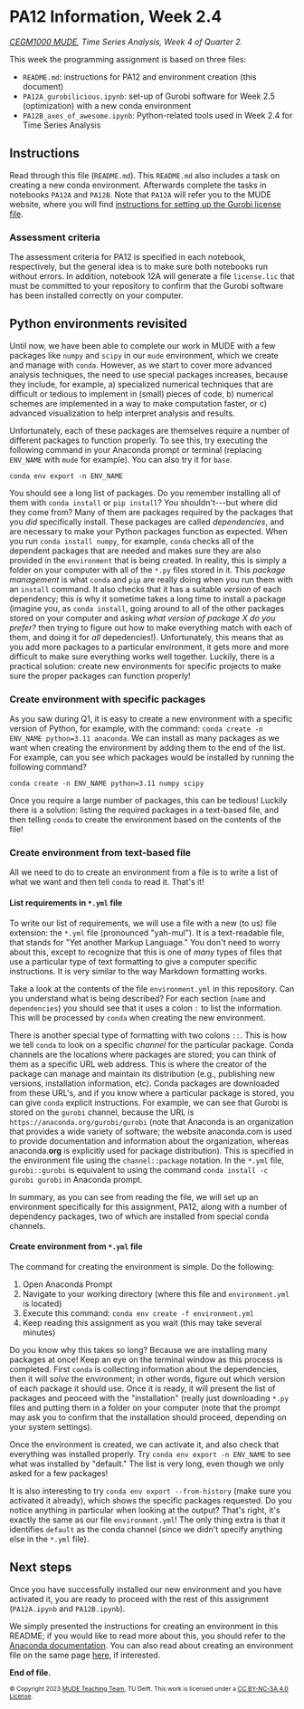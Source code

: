 # PA12 Information, Week 2.4

_[CEGM1000 MUDE](http://mude.citg.tudelft.nl/), Time Series Analysis, Week 4 of Quarter 2._

This week the programming assignment is based on three files:
- `README.md`: instructions for PA12 and environment creation (this document)
- `PA12A_gurobilicious.ipynb`: set-up of Gurobi software for Week 2.5 (optimization) with a new conda environment
- `PA12B_axes_of_awesome.ipynb`: Python-related tools used in Week 2.4 for Time Series Analysis


## Instructions

Read through this file (`README.md`). This `README.md` also includes a task on creating a new conda environment. Afterwards complete the tasks in notebooks `PA12A` and `PA12B`. Note that `PA12A` will refer you to the MUDE website, where you will find [instructions for setting up the Gurobi license file](https://mude.citg.tudelft.nl/software/gurobi/).

### Assessment criteria

The assessment criteria for PA12 is specified in each notebook, respectively, but the general idea is to make sure both notebooks run without errors. In addition, notebook 12A will generate a file `license.lic` that must be committed to your repository to confirm that the Gurobi software has been installed correctly on your computer.

## Python environments revisited

Until now, we have been able to complete our work in MUDE with a few packages like `numpy` and `scipy` in our `mude` environment, which we create and manage with `conda`. However, as we start to cover more advanced analysis techniques, the need to use special packages increases, because they include, for example, a) specialized numerical techniques that are difficult or tedious to implement in (small) pieces of code, b) numerical schemes are implemented in a way to make computation faster, or c) advanced visualization to help interpret analysis and results.

Unfortunately, each of these packages are themselves require a number of different packages to function properly. To see this, try executing the following command in your Anaconda prompt or terminal (replacing `ENV_NAME` with `mude` for example). You can also try it for `base`.
```
conda env export -n ENV_NAME
```
You should see a long list of packages. Do you remember installing all of them with `conda install` or `pip install`? You shouldn't---but where did they come from? Many of them are packages required by the packages that you _did_ specifically install. These packages are called _dependencies_, and are necessary to make your Python packages function as expected. When you run `conda install numpy`, for example, `conda` checks all of the dependent packages that are needed and makes sure they are also provided in the `environment` that is being created. In reality, this is simply a folder on your computer with all of the `*.py` files stored in it. This _package management_ is what `conda` and `pip` are really doing when you run them with an `install` command. It also checks that it has a suitable _version_ of each dependency; this is why it sometime takes a long time to install a package (imagine you, as `conda install`, going around to all of the other packages stored on your computer and asking _what version of package X do you prefer?_ then trying to figure out how to make everything match with each of them, and doing it for _all_ depedencies!). Unfortunately, this means that as you add more packages to a particular environment, it gets more and more difficult to make sure everything works well together. Luckily, there is a practical solution: create new environments for specific projects to make sure the proper packages can function properly!

### Create environment with specific packages

As you saw during Q1, it is easy to create a new environment with a specific version of Python, for example, with the command: `conda create -n ENV_NAME python=3.11 anaconda`. We can install as many packages as we want when creating the environment by adding them to the end of the list. For example, can you see which packages would be installed by running the following command?

```
conda create -n ENV_NAME python=3.11 numpy scipy
```
Once you require a large number of packages, this can be tedious! Luckily there is a solution: listing the required packages in a text-based file, and then telling `conda` to create the environment based on the contents of the file! 

### Create environment from text-based file

All we need to do to create an environment from a file is to write a list of what we want and then tell `conda` to read it. That's it!

#### List requirements in `*.yml` file

To write our list of requirements, we will use a file with a new (to us) file extension: the `*.yml` file (pronounced "yah-mul"). It is a text-readable file, that stands for "Yet another Markup Language." You don't need to worry about this, except to recognize that this is one of _many_ types of files that use a particular type of text formatting to give a computer specific instructions. It is very similar to the way Markdown formatting works.

Take a look at the contents of the file `environment.yml` in this repository. Can you understand what is being described? For each section (`name` and `dependencies`) you should see that it uses a colon `:` to list the information. This will be processed by `conda` when creating the new environment.

There is another special type of formatting with two colons `::`. This is how we tell `conda` to look on a specific _channel_ for the particular package. Conda channels are the locations where packages are stored; you can think of them as a specific URL web address. This is where the creator of the package can manage and maintain its distribution (e.g., publishing new versions, installation information, etc). Conda packages are downloaded from these URL's, and if you know where a particular package is stored, you can give `conda` explicit instructions. For example, we can see that Gurobi is stored on the `gurobi` channel, because the URL is `https://anaconda.org/gurobi/gurobi` (note that Anaconda is an organization that provides a wide variety of software; the website anaconda.com is used to provide documentation and information about the organization, whereas anaconda.**org** is explicitly used for package distribution).  This is specified in the environment file using the `channel::package` notation. In the `*.yml` file, `gurobi::gurobi` is equivalent to using the command `conda install -c gurobi gurobi` in Anaconda prompt.

In summary, as you can see from reading the file, we will set up an environment specifically for this assignment, PA12, along with a number of dependency packages, two of which are installed from special conda channels.

#### Create environment from `*.yml` file

The command for creating the environment is simple. Do the following:

1. Open Anaconda Prompt
2. Navigate to your working directory (where this file and `environment.yml` is located)
3. Execute this command: `conda env create -f environment.yml`
4. Keep reading this assignment as you wait (this may take several minutes)

Do you know why this takes so long? Because we are installing many packages at once! Keep an eye on the terminal window as this process is completed. First `conda` is collecting information about the dependencies, then it will _solve_ the environment; in other words, figure out which version of each package it should use. Once it is ready, it will present the list of packages and peoceed with the "installation" (really just downloading `*.py` files and putting them in a folder on your computer (note that the prompt may ask you to confirm that the installation should proceed, depending on your system settings). 

Once the environment is created, we can activate it, and also check that everything was installed properly. Try `conda env export -n ENV_NAME` to see what was installed by "default." The list is very long, even though we only asked for a few packages!

It is also interesting to try `conda env export --from-history` (make sure you activated it already), which shows the specific packages requested. Do you notice anything in particular when looking at the output? That's right, it's exactly the same as our file `environment.yml`! The only thing extra is that it identifies `default` as the conda channel (since we didn't specify anything else in the `*.yml` file).

## Next steps

Once you have successfully installed our new environment and you have activated it, you are ready to proceed with the rest of this assignment (`PA12A.ipynb` and `PA12B.ipynb`).

We simply presented the instructions for creating an environment in this README; if you would like to read more about this, you should refer to the [Anaconda documentation](https://conda.io/projects/conda/en/latest/user-guide/tasks/manage-environments.html#creating-an-environment-from-an-environment-yml-file). You can also read about creating an environment file on the same page [here](https://conda.io/projects/conda/en/latest/user-guide/tasks/manage-environments.html#creating-an-environment-file-manually), if interested.



**End of file.**

<span style="font-size: 75%">
&copy; Copyright 2023 <a rel="MUDE Team" href="https://studiegids.tudelft.nl/a101_displayCourse.do?course_id=65595">MUDE Teaching Team</a>, TU Delft. This work is licensed under a <a rel="license" href="http://creativecommons.org/licenses/by-nc-sa/4.0/">CC BY-NC-SA 4.0 License</a>.


